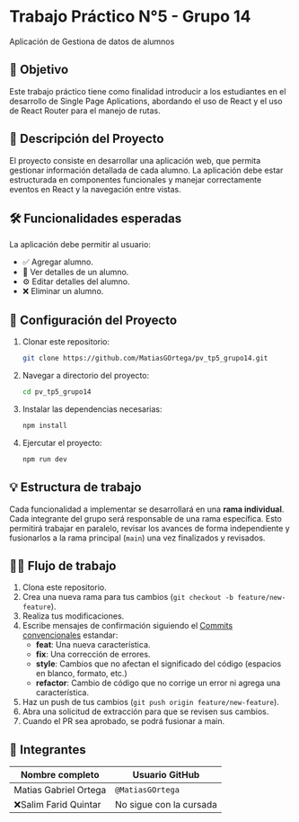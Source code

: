 # Trabajo Práctico N°5 - Grupo 14

Aplicación de Gestiona de datos de alumnos

## 🎯 Objetivo

Este trabajo práctico tiene como finalidad introducir a los estudiantes en el desarrollo de Single Page Aplications, abordando el uso de React y el uso de React Router para el manejo de rutas.

## 📝 Descripción del Proyecto

El proyecto consiste en desarrollar una aplicación web, que permita gestionar información detallada de cada alumno. La aplicación debe estar estructurada en componentes funcionales y manejar correctamente eventos en React y la navegación entre vistas.

## 🛠️ Funcionalidades esperadas

La aplicación debe permitir al usuario:

- ✅ Agregar alumno.
- 🔎 Ver detalles de un alumno.
- ⚙ Editar detalles del alumno.
- ❌ Eliminar un alumno.

## 🚀 Configuración del Proyecto

1. Clonar este repositorio:

   ```bash
   git clone https://github.com/MatiasGOrtega/pv_tp5_grupo14.git
   ```

2. Navegar a directorio del proyecto:

   ```bash
   cd pv_tp5_grupo14
   ```

3. Instalar las dependencias necesarias:

   ```bash
   npm install
   ```

4. Ejercutar el proyecto:

   ```bash
   npm run dev
   ```

## 💡 Estructura de trabajo

Cada funcionalidad a implementar se desarrollará en una **rama individual**. Cada integrante del grupo será responsable de una rama específica. Esto permitirá trabajar en paralelo, revisar los avances de forma independiente y fusionarlos a la rama principal (`main`) una vez finalizados y revisados.

## 🧑‍💻 Flujo de trabajo

1. Clona este repositorio.
2. Crea una nueva rama para tus cambios (`git checkout -b feature/new-feature`).
3. Realiza tus modificaciones.
4. Escribe mensajes de confirmación siguiendo el [Commits convencionales](https://www.conventionalcommits.org/en/v1.0.0/) estandar:
   - **feat**: Una nueva característica.
   - **fix**: Una corrección de errores.
   - **style**: Cambios que no afectan el significado del código (espacios en blanco, formato, etc.)
   - **refactor**: Cambio de código que no corrige un error ni agrega una característica.
5. Haz un push de tus cambios (`git push origin feature/new-feature`).
6. Abra una solicitud de extracción para que se revisen sus cambios.
7. Cuando el PR sea aprobado, se podrá fusionar a main.

## 👥 Integrantes

| Nombre completo            | Usuario GitHub        |
| -------------------------- | --------------------- |
| Matias Gabriel Ortega      | `@MatiasGOrtega`      |
| ❌Salim Farid Quintar        | No sigue con la cursada|
